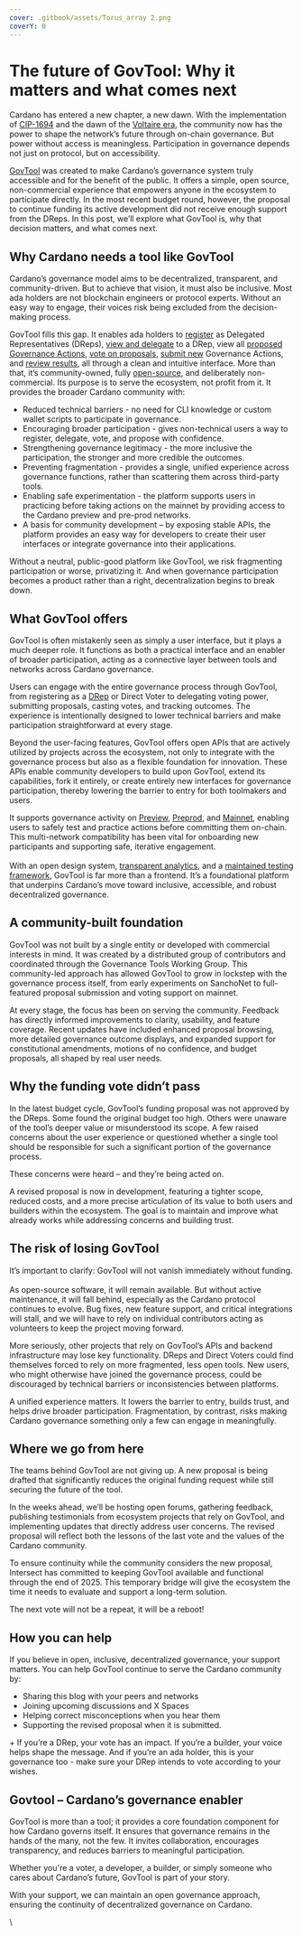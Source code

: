 ```yaml
---
cover: .gitbook/assets/Torus_array 2.png
coverY: 0
---
```


# The future of GovTool: Why it matters and what comes next

Cardano has entered a new chapter, a new dawn. With the implementation of [CIP-1694](https://www.1694.io/en) and the dawn of the [Voltaire era](https://roadmap.cardano.org/en/voltaire/), the community now has the power to shape the network’s future through on-chain governance. But power without access is meaningless. Participation in governance depends not just on protocol, but on accessibility.

[GovTool](https://gov.tools/) was created to make Cardano’s governance system truly accessible and for the benefit of the public. It offers a simple, open source, non-commercial experience that empowers anyone in the ecosystem to participate directly. In the most recent budget round, however, the proposal to continue funding its active development did not receive enough support from the DReps. In this post, we’ll explore what GovTool is, why that decision matters, and what comes next.

## Why Cardano needs a tool like GovTool

Cardano’s governance model aims to be decentralized, transparent, and community-driven. But to achieve that vision, it must also be inclusive. Most ada holders are not blockchain engineers or protocol experts. Without an easy way to engage, their voices risk being excluded from the decision-making process.

GovTool fills this gap. It enables ada holders to [register](https://docs.gov.tools/cardano-govtool/faqs/what-does-it-mean-to-register-as-a-drep) as Delegated Representatives (DReps), [view and delegate](https://gov.tools/drep_directory) to a DRep, view all [proposed Governance Actions](https://gov.tools/proposal_discussion),  [vote on proposals](https://gov.tools/governance_actions), [submit new](https://docs.gov.tools/cardano-govtool/using-govtool/governance-actions) Governance Actions, and [review results](https://gov.tools/outcomes?sort=newestFirst), all through a clean and intuitive interface. More than that, it’s community-owned, fully [open-source](https://github.com/IntersectMBO/govtool/), and deliberately non-commercial. Its purpose is to serve the ecosystem, not profit from it. It provides the broader Cardano community with:

* Reduced technical barriers - no need for CLI knowledge or custom wallet scripts to participate in governance.
* Encouraging broader participation - gives non-technical users a way to register, delegate, vote, and propose with confidence.
* Strengthening governance legitimacy - the more inclusive the participation, the stronger and more credible the outcomes.
* Preventing fragmentation - provides a single, unified experience across governance functions, rather than scattering them across third-party tools.
* Enabling safe experimentation - the platform supports users in practicing before taking actions on the mainnet by providing access to the Cardano preview and pre-prod networks.&#x20;
* A basis for community development – by exposing stable APIs, the platform provides an easy way for developers to create their user interfaces or integrate governance into their applications.

Without a neutral, public-good platform like GovTool, we risk fragmenting participation or worse, privatizing it. And when governance participation becomes a product rather than a right, decentralization begins to break down.

## What GovTool offers

GovTool is often mistakenly seen as simply a user interface, but it plays a much deeper role. It functions as both a practical interface and an enabler of broader participation, acting as a connective layer between tools and networks across Cardano governance.

Users can engage with the entire governance process through GovTool, from registering as a [DRep](https://gov.tools/drep_directory) or Direct Voter to delegating voting power, submitting proposals, casting votes, and tracking outcomes. The experience is intentionally designed to lower technical barriers and make participation straightforward at every stage.

Beyond the user-facing features, GovTool offers open APIs that are actively utilized by projects across the ecosystem, not only to integrate with the governance process but also as a flexible foundation for innovation. These APIs enable community developers to build upon GovTool, extend its capabilities, fork it entirely, or create entirely new interfaces for governance participation, thereby lowering the barrier to entry for both toolmakers and users.

It supports governance activity on [Preview](https://preview.gov.tools), [Preprod](https://pre-prod.gov.tools), and [Mainnet](https://gov.tools), enabling users to safely test and practice actions before committing them on-chain. This multi-network compatibility has been vital for onboarding new participants and supporting safe, iterative engagement.\
\
With an open design system, [transparent analytics](https://analytics.gov.tools/), and a [maintained testing framework](https://intersectmbo.github.io/govtool-test-reports/), GovTool is far more than a frontend. It’s a foundational platform that underpins Cardano’s move toward inclusive, accessible, and robust decentralized governance.

## A community-built foundation

GovTool was not built by a single entity or developed with commercial interests in mind. It was created by a distributed group of contributors and coordinated through the Governance Tools Working Group. This community-led approach has allowed GovTool to grow in lockstep with the governance process itself, from early experiments on SanchoNet to full-featured proposal submission and voting support on mainnet.

At every stage, the focus has been on serving the community. Feedback has directly informed improvements to clarity, usability, and feature coverage. Recent updates have included enhanced proposal browsing, more detailed governance outcome displays, and expanded support for constitutional amendments, motions of no confidence, and budget proposals, all shaped by real user needs.

## Why the funding vote didn’t pass

In the latest budget cycle, GovTool’s funding proposal was not approved by the DReps. Some found the original budget too high. Others were unaware of the tool’s deeper value or misunderstood its scope. A few raised concerns about the user experience or questioned whether a single tool should be responsible for such a significant portion of the governance process.

These concerns were heard  – and they’re being acted on.

A revised proposal is now in development, featuring a tighter scope, reduced costs, and a more precise articulation of its value to both users and builders within the ecosystem. The goal is to maintain and improve what already works while addressing concerns and building trust.

## The risk of losing GovTool

It’s important to clarify: GovTool will not vanish immediately without funding.\
\
As open-source software, it will remain available. But without active maintenance, it will fall behind, especially as the Cardano protocol continues to evolve. Bug fixes, new feature support, and critical integrations will stall, and we will have to rely on individual contributors acting as volunteers to keep the project moving forward.

More seriously, other projects that rely on GovTool’s APIs and backend infrastructure may lose key functionality. DReps and Direct Voters could find themselves forced to rely on more fragmented, less open tools. New users, who might otherwise have joined the governance process, could be discouraged by technical barriers or inconsistencies between platforms.

A unified experience matters. It lowers the barrier to entry, builds trust, and helps drive broader participation. Fragmentation, by contrast, risks making Cardano governance something only a few can engage in meaningfully.

## Where we go from here

The teams behind GovTool are not giving up. A new proposal is being drafted that significantly reduces the original funding request while still securing the future of the tool.

In the weeks ahead, we’ll be hosting open forums, gathering feedback, publishing testimonials from ecosystem projects that rely on GovTool, and implementing updates that directly address user concerns. The revised proposal will reflect both the lessons of the last vote and the values of the Cardano community.

To ensure continuity while the community considers the new proposal, Intersect has committed to keeping GovTool available and functional through the end of 2025. This temporary bridge will give the ecosystem the time it needs to evaluate and support a long-term solution.

The next vote will not be a repeat, it will be a reboot!

## How you can help

If you believe in open, inclusive, decentralized governance, your support matters. You can help GovTool continue to serve the Cardano community by:

* Sharing this blog with your peers and networks
* Joining upcoming discussions and X Spaces
* Helping correct misconceptions when you hear them
* Supporting the revised proposal when it is submitted.

\+ If you’re a DRep, your vote has an impact. If you’re a builder, your voice helps shape the message. And if you’re an ada holder, this is your governance too - make sure your DRep intends to vote according to your wishes.

## Govtool – Cardano’s governance enabler

GovTool is more than a tool; it provides a core foundation component for how Cardano governs itself. It ensures that governance remains in the hands of the many, not the few. It invites collaboration, encourages transparency, and reduces barriers to meaningful participation.

Whether you're a voter, a developer, a builder, or simply someone who cares about Cardano’s future, GovTool is part of your story.

With your support, we can maintain an open governance approach, ensuring the continuity of decentralized governance on Cardano.

\
